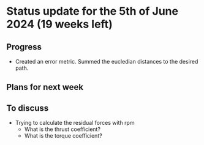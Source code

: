 # Status update for the 5th of June 2024 (19 weeks left)

## Progress
- Created an error metric. Summed the eucledian distances to the desired path.

## Plans for next week

## To discuss
- Trying to calculate the residual forces with rpm
    - What is the thrust coefficient?
    - What is the torque coefficient?
